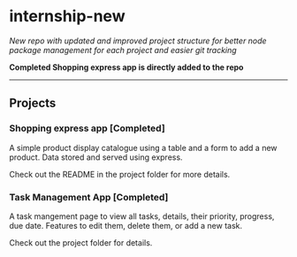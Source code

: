# internship-new

*New repo with updated and improved project structure for better node package management for each project and easier git tracking*

**Completed Shopping express app is directly added to the repo**

---

## Projects

### Shopping express app [**Completed**]
A simple product display catalogue using a table and a form to add a new product. Data stored and served using express.

Check out the README in the project folder for more details.

### Task Management App [**Completed**]

A task mangement page to view all tasks, details, their priority, progress, due date.
Features to edit them, delete them, or add a new task.

Check out the project folder for details.